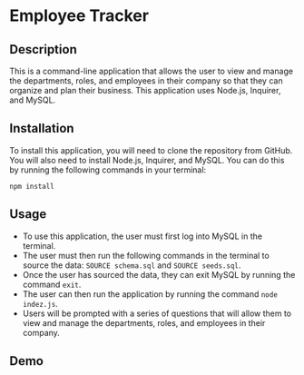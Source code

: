 # Employee Tracker

## Description

This is a command-line application that allows the user to view and manage the departments, roles, and employees in their company so that they can organize and plan their business. This application uses Node.js, Inquirer, and MySQL.

## Installation

To install this application, you will need to clone the repository from GitHub. You will also need to install Node.js, Inquirer, and MySQL. You can do this by running the following commands in your terminal:

`npm install`

## Usage

- To use this application, the user must first log into MySQL in the terminal.
- The user must then run the following commands in the terminal to source the data: `SOURCE schema.sql` and `SOURCE seeds.sql`.
- Once the user has sourced the data, they can exit MySQL by running the command `exit`.
- The user can then run the application by running the command `node indez.js`.
- Users will be prompted with a series of questions that will allow them to view and manage the departments, roles, and employees in their company.

## Demo
